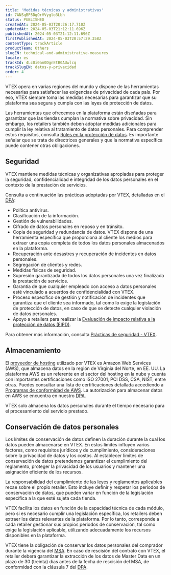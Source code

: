 ```yaml
---
title: 'Medidas técnicas y administrativas'
id: 7ANSqBP5DgOrVVyglo3Lbh
status: PUBLISHED
createdAt: 2024-05-03T20:26:17.710Z
updatedAt: 2024-05-03T21:12:11.696Z
publishedAt: 2024-05-03T21:12:11.696Z
firstPublishedAt: 2024-05-03T20:57:29.358Z
contentType: trackArticle
productTeam: Others
slugEN: technical-and-administrative-measures
locale: es
trackId: 4Lc0i0an0DgnEtB0AUwlcq
trackSlugEN: datos-y-privacidad
order: 4
---
```


VTEX opera en varias regiones del mundo y dispone de las herramientas necesarias para satisfacer las exigencias de privacidad de cada país. Por eso, VTEX siempre toma las medidas necesarias para garantizar que su plataforma sea segura y cumpla con las leyes de protección de datos.

Las herramientas que ofrecemos en la plataforma están diseñadas para garantizar que las tiendas cumplan la normativa sobre privacidad. Sin embargo, los retailers también deben adoptar medidas adicionales para cumplir la ley relativa al tratamiento de datos personales. Para comprender estos requisitos, consulta [Roles en la protección de datos](/es/tracks/datos-y-privacidad--4Lc0i0an0DgnEtB0AUwlcq/5f8hTEw3xOALgqzus9VXKd).  Es importante señalar que se trata de directrices generales y que la normativa específica puede contener otras obligaciones.

## Seguridad

VTEX mantiene medidas técnicas y organizativas apropiadas para proteger la seguridad, confidencialidad e integridad de los datos personales en el contexto de la prestación de servicios.

Consulta a continuación las prácticas adoptadas por VTEX, detalladas en el [DPA](https://vtex.com/co-es/privacy-and-agreements/data-processing-addendum/):

* Política antivirus.
* Clasificación de la información.
* Gestión de vulnerabilidades.
* Cifrado de datos personales en reposo y en tránsito.
* Copia de seguridad y redundancia de datos. VTEX dispone de una herramienta específica que proporciona al cliente los medios para extraer una copia completa de todos los datos personales almacenados en la plataforma. 
* Recuperación ante desastres y recuperación de incidentes en datos personales.
* Segregación de clientes y redes.
* Medidas físicas de seguridad.
* Supresión garantizada de todos los datos personales una vez finalizada la prestación de servicios.
* Garantía de que cualquier empleado con acceso a datos personales esté vinculado a acuerdos de confidencialidad con VTEX.
* Proceso específico de gestión y notificación de incidentes que garantiza que el cliente sea informado, tal como lo exige la legislación de protección de datos, en caso de que se detecte cualquier violación de datos personales.
* Apoyo a retailers para realizar la [Evaluación de impacto relativa a la protección de datos (EIPD)](https://commission.europa.eu/law/law-topic/data-protection/reform/rules-business-and-organisations/obligations/when-data-protection-impact-assessment-dpia-required_es).

Para obtener más información, consulta [Prácticas de seguridad - VTEX](https://vtex.com/co-es/security/security-practices/).

## Almacenamiento

El [proveedor de hosting](https://vtex.com/co-es/privacy-and-agreements/subprocessors/) utilizado por VTEX es Amazon Web Services (AWS), que almacena datos en la región de Virginia del Norte, en EE. UU. La plataforma AWS es un referente en el sector del hosting en la nube y cuenta con importantes certificaciones como ISO 27001, PCI DSS, CSA, NIST, entre otras. Puedes consultar una lista de certificaciones detallada accediendo a [Programas de conformidad de AWS](https://aws.amazon.com/en/compliance/programs/). La autorización para almacenar datos en AWS se encuentra en nuestro [DPA](https://vtex.com/co-es/privacy-and-agreements/data-processing-addendum/).

VTEX solo almacena los datos personales durante el tiempo necesario para el procesamiento del servicio prestado.

## Conservación de datos personales

Los límites de conservación de datos definen la duración durante la cual los datos pueden almacenarse en VTEX. En estos límites influyen varios factores, como requisitos jurídicos y de cumplimiento, consideraciones sobre la privacidad de datos y los costos. Al establecer límites de conservación de datos pretendemos garantizar el cumplimiento del reglamento, proteger la privacidad de los usuarios y mantener una asignación eficiente de los recursos.

La responsabilidad del cumplimiento de las leyes y reglamentos aplicables recae sobre el propio retailer. Esto incluye definir y respetar los periodos de conservación de datos, que pueden variar en función de la legislación específica a la que esté sujeta cada tienda.

VTEX facilita los datos en función de la capacidad técnica de cada módulo, pero si es necesario cumplir una legislación específica, los retailers deben extraer los datos relevantes de la plataforma. Por lo tanto, corresponde a cada retailer gestionar sus propios periodos de conservación, tal como exige la legislación aplicable, utilizando adecuadamente los recursos disponibles en la plataforma.

VTEX tiene la obligación de conservar los datos personales del comprador durante la vigencia del [MSA](https://vtex.com/co-es/privacy-and-agreements/agreements/). En caso de rescisión del contrato con VTEX, el retailer deberá garantizar la extracción de los datos de Master Data en un plazo de 30 (treinta) días antes de la fecha de rescisión del MSA, de conformidad con la cláusula 7 del [DPA](https://vtex.com/co-es/privacy-and-agreements/data-processing-addendum/).
